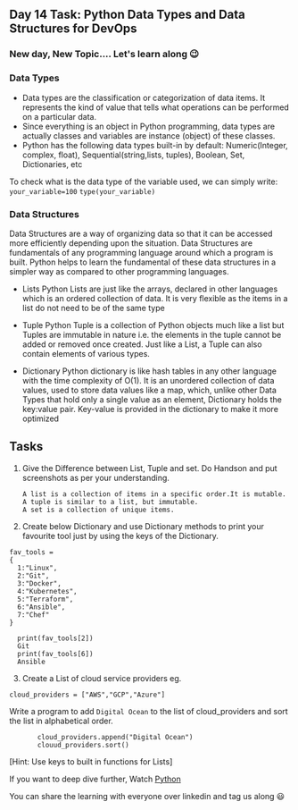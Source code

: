 ## Day 14 Task: Python Data Types and Data Structures for DevOps

### New day, New Topic.... Let's learn along 😉

### Data Types
- Data types are the classification or categorization of data items. It represents the kind of value that tells what operations can be performed on a particular data. 
- Since everything is an object in Python programming, data types are actually classes and variables are instance (object) of these classes.
- Python has the following data types built-in by default: Numeric(Integer, complex, float), Sequential(string,lists, tuples), Boolean, Set, Dictionaries, etc

To check what is the data type of the variable used, we can simply write:
```your_variable=100```
```type(your_variable)```

### Data Structures

 Data Structures are a way of organizing data so that it can be accessed more efficiently depending upon the situation. Data Structures are fundamentals of any programming language around which a program is built. Python helps to learn the fundamental of these data structures in a simpler way as compared to other programming languages.

- Lists
Python Lists are just like the arrays, declared in other languages which is an ordered collection of data. It is very flexible as the items in a list do not need to be of the same type

- Tuple
Python Tuple is a collection of Python objects much like a list but Tuples are immutable in nature i.e. the elements in the tuple cannot be added or removed once created. Just like a List, a Tuple can also contain elements of various types.

- Dictionary
Python dictionary is like hash tables in any other language with the time complexity of O(1). It is an unordered collection of data values, used to store data values like a map, which, unlike other Data Types that hold only a single value as an element, Dictionary holds the key:value pair. Key-value is provided in the dictionary to make it more optimized

## Tasks
1. Give the Difference between List, Tuple and set. Do Handson and put screenshots as per your understanding.

       A list is a collection of items in a specific order.It is mutable.
       A tuple is similar to a list, but immutable.
       A set is a collection of unique items.
2. Create below Dictionary and use Dictionary methods to print your favourite tool just by using the keys of the Dictionary.
```
fav_tools = 
{ 
  1:"Linux", 
  2:"Git", 
  3:"Docker", 
  4:"Kubernetes", 
  5:"Terraform", 
  6:"Ansible", 
  7:"Chef"
}
```
         
      print(fav_tools[2]) 
      Git
      print(fav_tools[6])
      Ansible

3. Create a List of cloud service providers
eg.
```
cloud_providers = ["AWS","GCP","Azure"]
```
Write a program to add `Digital Ocean` to the list of cloud_providers and sort the list in alphabetical order.

           cloud_providers.append("Digital Ocean")
           clouud_providers.sort()

[Hint: Use keys to built in functions for Lists]

If you want to deep dive further, Watch [Python](https://youtu.be/abPgj_3hzVY)

You can share the learning with everyone over linkedin and tag us along 😃
